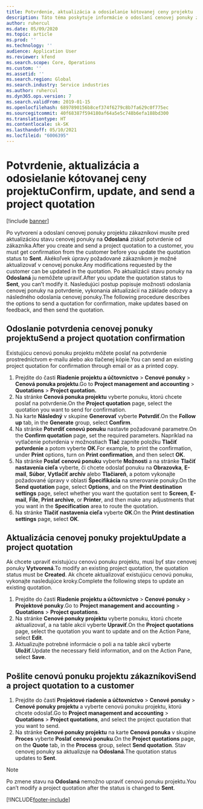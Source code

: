 ```yaml
---
title: Potvrdenie, aktualizácia a odosielanie kótovanej ceny projektu
description: Táto téma poskytuje informácie o odoslaní cenovej ponuky zákazníkovi na potvrdenie, úpravách založených na odozve a opätovnom odoslaní cenovom ponuky.
author: ruhercul
ms.date: 05/09/2020
ms.topic: article
ms.prod: ''
ms.technology: ''
audience: Application User
ms.reviewer: kfend
ms.search.scope: Core, Operations
ms.custom: ''
ms.assetid: ''
ms.search.region: Global
ms.search.industry: Service industries
ms.author: ruhercul
ms.dyn365.ops.version: 7
ms.search.validFrom: 2019-01-15
ms.openlocfilehash: 6897890156b8cef374f6279c8b7fa629c0f775ec
ms.sourcegitcommit: 40f68387f594180af64a5e5c748b6efa188bd300
ms.translationtype: HT
ms.contentlocale: sk-SK
ms.lasthandoff: 05/10/2021
ms.locfileid: "6006395"
---
```

# <a name="confirm-update-and-send-a-project-quotation"></a><span data-ttu-id="0b98b-103">Potvrdenie, aktualizácia a odosielanie kótovanej ceny projektu</span><span class="sxs-lookup"><span data-stu-id="0b98b-103">Confirm, update, and send a project quotation</span></span>

[!include [banner](../includes/banner.md)]

<span data-ttu-id="0b98b-104">Po vytvorení a odoslaní cenovej ponuky projektu zákazníkovi musíte pred aktualizáciou stavu cenovej ponuky na **Odoslaná** získať potvrdenie od zákazníka.</span><span class="sxs-lookup"><span data-stu-id="0b98b-104">After you create and send a project quotation to a customer, you must get confirmation from the customer before you update the quotation status to **Sent**.</span></span> <span data-ttu-id="0b98b-105">Akékoľvek úpravy požadované zákazníkom je možné aktualizovať v cenovej ponuke.</span><span class="sxs-lookup"><span data-stu-id="0b98b-105">Any modifications requested by the customer can be updated in the quotation.</span></span> <span data-ttu-id="0b98b-106">Po aktualizácii stavu ponuky na **Odoslaná** ju nemôžete upraviť.</span><span class="sxs-lookup"><span data-stu-id="0b98b-106">After you update the quotation status to **Sent**, you can’t modify it.</span></span> <span data-ttu-id="0b98b-107">Nasledujúci postup popisuje možnosti odoslania cenovej ponuky na potvrdenie, vykonania aktualizácií na základe odozvy a následného odoslania cenovej ponuky.</span><span class="sxs-lookup"><span data-stu-id="0b98b-107">The following procedure describes the options to send a quotation for confirmation, make updates based on feedback, and then send the quotation.</span></span>

## <a name="send-a-project-quotation-confirmation"></a><span data-ttu-id="0b98b-108">Odoslanie potvrdenia cenovej ponuky projektu</span><span class="sxs-lookup"><span data-stu-id="0b98b-108">Send a project quotation confirmation</span></span>  

<span data-ttu-id="0b98b-109">Existujúcu cenovú ponuku projektu môžete poslať na potvrdenie prostredníctvom e-mailu alebo ako tlačenej kópie.</span><span class="sxs-lookup"><span data-stu-id="0b98b-109">You can send an existing project quotation for confirmation through email or as a printed copy.</span></span> 

1. <span data-ttu-id="0b98b-110">Prejdite do časti **Riadenie projektu a účtovníctvo** > **Cenové ponuky** > **Cenová ponuka projektu**.</span><span class="sxs-lookup"><span data-stu-id="0b98b-110">Go to **Project management and accounting** > **Quotations** > **Project quotation.**</span></span> 
2. <span data-ttu-id="0b98b-111">Na stránke **Cenová ponuka projektu** vyberte ponuku, ktorú chcete poslať na potvrdenie.</span><span class="sxs-lookup"><span data-stu-id="0b98b-111">On the **Project quotation** page, select the quotation you want to send for confirmation.</span></span> 
3. <span data-ttu-id="0b98b-112">Na karte **Následný** v skupine **Generovať** vyberte **Potvrdiť**.</span><span class="sxs-lookup"><span data-stu-id="0b98b-112">On the **Follow up** tab, in the **Generate** group, select **Confirm**.</span></span> 
4. <span data-ttu-id="0b98b-113">Na stránke **Potvrdiť cenovú ponuku** nastavte požadované parametre.</span><span class="sxs-lookup"><span data-stu-id="0b98b-113">On the **Confirm quotation** page, set the required parameters.</span></span> <span data-ttu-id="0b98b-114">Napríklad na vytlačenie potvrdenia v možnostiach **Tlač** zapnite položku **Tlačiť potvrdenie** a potom vyberte **OK**.</span><span class="sxs-lookup"><span data-stu-id="0b98b-114">For example, to print the confirmation, under **Print** options, turn on **Print confirmation**, and then select **OK**.</span></span>
5. <span data-ttu-id="0b98b-115">Na stránke **Poslať cenovú ponuku** vyberte **Možnosti** a na stránke **Tlačiť nastavenia cieľa** vyberte, či chcete odoslať ponuku na **Obrazovka**, **E-mail**, **Súbor**, **Vytlačiť archív** alebo **Tlačiareň**, a potom vykonajte požadované úpravy v oblasti **Špecifikácia** na smerovanie ponuky.</span><span class="sxs-lookup"><span data-stu-id="0b98b-115">On the **Send quotation** page, select **Options**, and on the **Print destination settings** page, select whether you want the quotation sent to **Screen**, **E-mail**, **File**, **Print archive**, or **Printer**, and then make any adjustments that you want in the **Specification** area to route the quotation.</span></span>
6. <span data-ttu-id="0b98b-116">Na stránke **Tlačiť nastavenia cieľa** vyberte **OK**.</span><span class="sxs-lookup"><span data-stu-id="0b98b-116">On the **Print destination settings** page, select **OK**.</span></span>  

## <a name="update-a-project-quotation"></a><span data-ttu-id="0b98b-117">Aktualizácia cenovej ponuky projektu</span><span class="sxs-lookup"><span data-stu-id="0b98b-117">Update a project quotation</span></span>

<span data-ttu-id="0b98b-118">Ak chcete upraviť existujúcu cenovú ponuku projektu, musí byť stav cenovej ponuky **Vytvorená**.</span><span class="sxs-lookup"><span data-stu-id="0b98b-118">To modify an existing project quotation, the quotation status must be **Created**.</span></span> <span data-ttu-id="0b98b-119">Ak chcete aktualizovať existujúcu cenovú ponuku, vykonajte nasledujúce kroky.</span><span class="sxs-lookup"><span data-stu-id="0b98b-119">Complete the following steps to update an existing quotation.</span></span> 

1. <span data-ttu-id="0b98b-120">Prejdite do časti **Riadenie projektu a účtovníctvo** > **Cenové ponuky** > **Projektové ponuky**.</span><span class="sxs-lookup"><span data-stu-id="0b98b-120">Go to **Project management and accounting** > **Quotations** > **Project quotations**.</span></span>
2. <span data-ttu-id="0b98b-121">Na stránke **Cenové ponuky projektu** vyberte ponuku, ktorú chcete aktualizovať, a na table akcií vyberte **Upraviť**.</span><span class="sxs-lookup"><span data-stu-id="0b98b-121">On the **Project quotations** page, select the quotation you want to update and on the Action Pane, select **Edit**.</span></span>
3. <span data-ttu-id="0b98b-122">Aktualizujte potrebné informácie o poli a na table akcií vyberte **Uložiť**.</span><span class="sxs-lookup"><span data-stu-id="0b98b-122">Update the necessary field information, and on the Action Pane, select **Save**.</span></span>  

## <a name="send-a-project-quotation-to-a-customer"></a><span data-ttu-id="0b98b-123">Pošlite cenovú ponuku projektu zákazníkovi</span><span class="sxs-lookup"><span data-stu-id="0b98b-123">Send a project quotation to a customer</span></span> 

1. <span data-ttu-id="0b98b-124">Prejdite do časti **Projektové riadenie a účtovníctvo** > **Cenové ponuky** > **Cenové ponuky projektu** a vyberte cenovú ponuku projektu, ktorú chcete odoslať.</span><span class="sxs-lookup"><span data-stu-id="0b98b-124">Go to **Project management and accounting** > **Quotations** > **Project quotations**, and select the project quotation that you want to send.</span></span>
2. <span data-ttu-id="0b98b-125">Na stránke **Cenové ponuky projektu** na karte **Cenová ponuka** v skupine **Proces** vyberte **Poslať cenovú ponuku**.</span><span class="sxs-lookup"><span data-stu-id="0b98b-125">On the **Project quotations** page, on the **Quote** tab, in the **Process** group, select **Send quotation**.</span></span> <span data-ttu-id="0b98b-126">Stav cenovej ponuky sa aktualizuje na **Odoslaná**.</span><span class="sxs-lookup"><span data-stu-id="0b98b-126">The quotation status updates to **Sent**.</span></span>

> [!NOTE]
> <span data-ttu-id="0b98b-127">Po zmene stavu na **Odoslaná** nemožno upraviť cenovú ponuku projektu.</span><span class="sxs-lookup"><span data-stu-id="0b98b-127">You can’t modify a project quotation after the status is changed to **Sent**.</span></span>


[!INCLUDE[footer-include](../includes/footer-banner.md)]